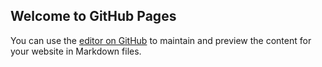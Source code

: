 ## Welcome to GitHub Pages

You can use the [editor on GitHub](https://github.com/dannyhenian/dannyhenian.github.io/edit/master/README.md) to maintain and preview the content for your website in Markdown files.


